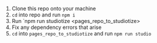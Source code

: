 1. Clone this repo onto your machine
1. `cd` into repo and run `npm i`
1. Run `npm run studiotize <pages_repo_to_studiotize>
1. Fix any dependency errors that arise
1. `cd` into `pages_repo_to_studiotize` and run `npm run studio`

